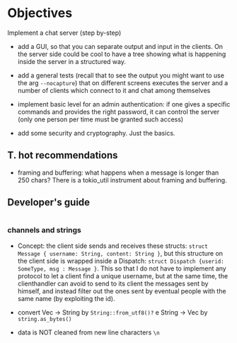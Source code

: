# Objectives

Implement a chat server (step by-step)

- add a GUI, so that you can separate output and input in the clients. On the server side could be cool to have a tree showing what is happening inside the server in a structured way.

- add a general tests (recall that to see the output you might want to use the arg `--nocapture`) that on different screens executes the server and a number of clients which connect to it and chat among themselves

- implement  basic level for an admin authentication: if one gives a specific commands and provides the right password, it can control the server (only one person per time must be granted such access)

- add some security and cryptography. Just the basics.

## T. hot recommendations

- framing and buffering: what happens when a message is longer than 250 chars? There is a tokio_util instrument about framing and buffering.

## Developer's guide

```mermaid

```

### channels and strings

- Concept: the client side sends and receives these structs: `struct Message { username: String, content: String }`, but this structure on the client side is wrapped inside a Dispatch: `struct Dispatch {userid: SomeType, msg : Message }`. This so that I do not have to implement any protocol to let a client find a unique username, but at the same time, the clienthandler can avoid to send to its client the messages sent by himself, and instead filter out  the ones sent by eventual people with the same name (by exploiting the id).

- convert Vec<u8> -> String by `String::from_utf8()?` e String -> Vec by `string.as_bytes()`

- data is NOT cleaned from new line characters `\n`
